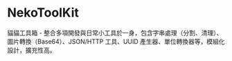 # NekoToolKit
貓貓工具箱 - 整合多項開發與日常小工具於一身，包含字串處理（分割、清理）、圖片轉換（Base64）、JSON/HTTP 工具、UUID 產生器、單位轉換器等，模組化設計，擴充性高。
